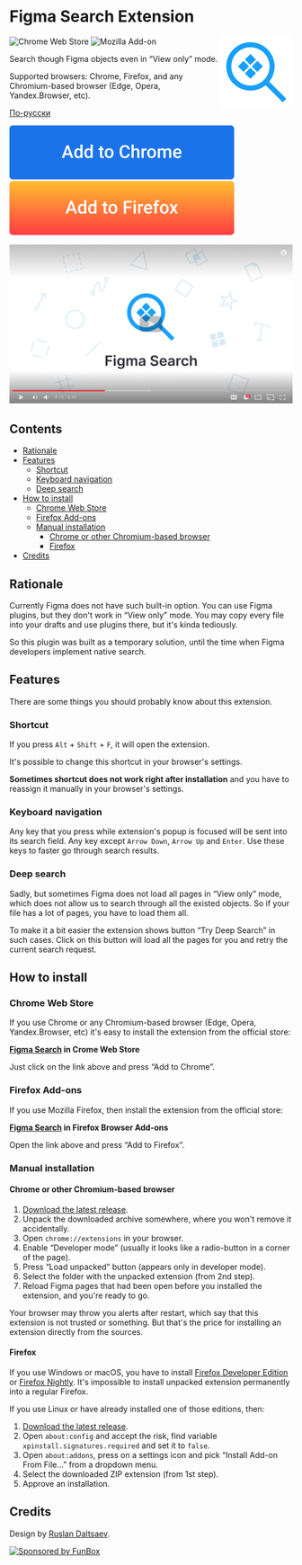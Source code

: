 # Figma Search Extension

<img align="right"
     alt="Project logo: magnifying glass with component icon inside"
     src="icon.svg"
     width="128"
     height="128">

![Chrome Web Store](https://img.shields.io/chrome-web-store/v/lfofpannpmmeeicgiiacjghmcfgnebbi?label=Chrome%20Web%20Store) ![Mozilla Add-on](https://img.shields.io/amo/v/figma-search?label=Mozilla%20Add-ons)

Search though Figma objects even in “View only” mode.

Supported browsers: Chrome, Firefox, and any Chromium-based browser (Edge, Opera, Yandex.Browser, etc).

[По-русски](./README.ru.md)

[![Figma Search in Chrome Web Store](./add-to-chrome.svg)](https://chrome.google.com/webstore/detail/figma-search/lfofpannpmmeeicgiiacjghmcfgnebbi)
[![Figma Search in Mozilla Add-ons](./add-to-firefox.svg)](https://addons.mozilla.org/en-US/firefox/addon/figma-search/)

[![Demo Video on YouTube](./youtube-demo.png)](https://youtu.be/F4wWJUe3JxQ)

## Contents

- [Rationale](#rationale)
- [Features](#features)
  - [Shortcut](#shortcut)
  - [Keyboard navigation](#keyboard-navigation)
  - [Deep search](#deep-search)
- [How to install](#how-to-install)
  - [Chrome Web Store](#chrome-web-store)
  - [Firefox Add-ons](#firefox-add-ons)
  - [Manual installation](#manual-installation)
    - [Chrome or other Chromium-based browser](#chrome-or-other-chromium-based-browser)
    - [Firefox](#firefox)
- [Credits](#credits)

## Rationale

Currently Figma does not have such built-in option. You can use Figma plugins, but they don't work in “View only” mode.
You may copy every file into your drafts and use plugins there, but it's kinda tediously.

So this plugin was built as a temporary solution, until the time when Figma developers implement native search.

## Features

There are some things you should probably know about this extension.

### Shortcut

If you press `Alt` + `Shift` + `F`, it will open the extension.

It's possible to change this shortcut in your browser's settings.

**Sometimes shortcut does not work right after installation** and you have to reassign it manually in your browser's 
settings.

### Keyboard navigation

Any key that you press while extension's popup is focused will be sent into its search field.
Any key except `Arrow Down`, `Arrow Up` and `Enter`. Use these keys to faster go through search results.

### Deep search

Sadly, but sometimes Figma does not load all pages in “View only” mode, which does not allow us to search through all the existed 
objects. So if your file has a lot of pages, you have to load them all.

To make it a bit easier the extension shows button “Try Deep Search” in such cases. Click on this button will load 
all the pages for you and retry the current search request. 

## How to install

### Chrome Web Store

If you use Chrome or any Chromium-based browser (Edge, Opera, Yandex.Browser, etc) it's easy to install 
the extension from the official store:

**[Figma Search](https://chrome.google.com/webstore/detail/figma-search/lfofpannpmmeeicgiiacjghmcfgnebbi) in Crome Web Store**

Just click on the link above and press “Add to Chrome”.

### Firefox Add-ons

If you use Mozilla Firefox, then install the extension from the official store:

**[Figma Search](https://addons.mozilla.org/en-US/firefox/addon/figma-search/) in Firefox Browser Add-ons**

Open the link above and press “Add to Firefox”.

### Manual installation

#### Chrome or other Chromium-based browser

1. [Download the latest release](https://github.com/igoradamenko/figma-search-extension/releases).
2. Unpack the downloaded archive somewhere, where you won't remove it accidentally.
3. Open `chrome://extensions` in your browser.
4. Enable “Developer mode” (usually it looks like a radio-button in a corner of the page).
5. Press “Load unpacked” button (appears only in developer mode).
6. Select the folder with the unpacked extension (from 2nd step). 
7. Reload Figma pages that had been open before you installed the extension, and you're ready to go.

Your browser may throw you alerts after restart, which say that this extension is not trusted or something.
But that's the price for installing an extension directly from the sources.

#### Firefox

If you use Windows or macOS, you have to install [Firefox Developer Edition](https://www.mozilla.org/ru/firefox/developer/)
or [Firefox Nightly](https://www.mozilla.org/ru/firefox/channel/desktop/#nightly). It's impossible to install unpacked
extension permanently into a regular Firefox.

If you use Linux or have already installed one of those editions, then:

1. [Download the latest release](https://github.com/igoradamenko/figma-search-extension/releases).
2. Open `about:config` and accept the risk, find variable `xpinstall.signatures.required` and set it to `false`.
3. Open `about:addons`, press on a settings icon and pick “Install Add-on From File...” from a dropdown menu.
4. Select the downloaded ZIP extension (from 1st step).
5. Approve an installation.

## Credits

Design by [Ruslan Daltsaev](https://dribbble.com/workmachine).

[![Sponsored by FunBox](https://funbox.ru/badges/sponsored_by_funbox_centered.svg)](https://funbox.ru)
